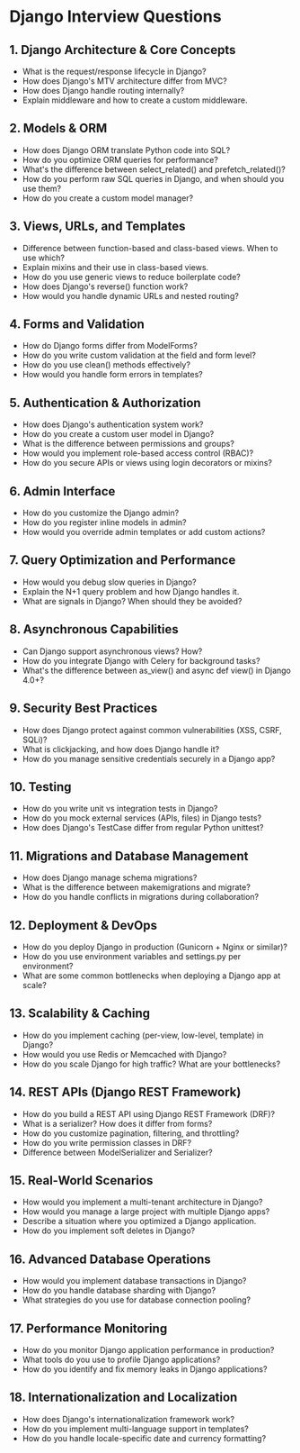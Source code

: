 # Django Interview Questions

## 1. Django Architecture & Core Concepts

- What is the request/response lifecycle in Django?
- How does Django's MTV architecture differ from MVC?
- How does Django handle routing internally?
- Explain middleware and how to create a custom middleware.

## 2. Models & ORM

- How does Django ORM translate Python code into SQL?
- How do you optimize ORM queries for performance?
- What's the difference between select_related() and prefetch_related()?
- How do you perform raw SQL queries in Django, and when should you use them?
- How do you create a custom model manager?

## 3. Views, URLs, and Templates

- Difference between function-based and class-based views. When to use which?
- Explain mixins and their use in class-based views.
- How do you use generic views to reduce boilerplate code?
- How does Django's reverse() function work?
- How would you handle dynamic URLs and nested routing?

## 4. Forms and Validation

- How do Django forms differ from ModelForms?
- How do you write custom validation at the field and form level?
- How do you use clean() methods effectively?
- How would you handle form errors in templates?

## 5. Authentication & Authorization

- How does Django's authentication system work?
- How do you create a custom user model in Django?
- What is the difference between permissions and groups?
- How would you implement role-based access control (RBAC)?
- How do you secure APIs or views using login decorators or mixins?

## 6. Admin Interface

- How do you customize the Django admin?
- How do you register inline models in admin?
- How would you override admin templates or add custom actions?

## 7. Query Optimization and Performance

- How would you debug slow queries in Django?
- Explain the N+1 query problem and how Django handles it.
- What are signals in Django? When should they be avoided?

## 8. Asynchronous Capabilities

- Can Django support asynchronous views? How?
- How do you integrate Django with Celery for background tasks?
- What's the difference between as_view() and async def view() in Django 4.0+?

## 9. Security Best Practices

- How does Django protect against common vulnerabilities (XSS, CSRF, SQLi)?
- What is clickjacking, and how does Django handle it?
- How do you manage sensitive credentials securely in a Django app?

## 10. Testing

- How do you write unit vs integration tests in Django?
- How do you mock external services (APIs, files) in Django tests?
- How does Django's TestCase differ from regular Python unittest?

## 11. Migrations and Database Management

- How does Django manage schema migrations?
- What is the difference between makemigrations and migrate?
- How do you handle conflicts in migrations during collaboration?

## 12. Deployment & DevOps

- How do you deploy Django in production (Gunicorn + Nginx or similar)?
- How do you use environment variables and settings.py per environment?
- What are some common bottlenecks when deploying a Django app at scale?

## 13. Scalability & Caching

- How do you implement caching (per-view, low-level, template) in Django?
- How would you use Redis or Memcached with Django?
- How do you scale Django for high traffic? What are your bottlenecks?

## 14. REST APIs (Django REST Framework)

- How do you build a REST API using Django REST Framework (DRF)?
- What is a serializer? How does it differ from forms?
- How do you customize pagination, filtering, and throttling?
- How do you write permission classes in DRF?
- Difference between ModelSerializer and Serializer?

## 15. Real-World Scenarios

- How would you implement a multi-tenant architecture in Django?
- How would you manage a large project with multiple Django apps?
- Describe a situation where you optimized a Django application.
- How do you implement soft deletes in Django?

## 16. Advanced Database Operations

- How would you implement database transactions in Django?
- How do you handle database sharding with Django?
- What strategies do you use for database connection pooling?

## 17. Performance Monitoring

- How do you monitor Django application performance in production?
- What tools do you use to profile Django applications?
- How do you identify and fix memory leaks in Django applications?

## 18. Internationalization and Localization

- How does Django's internationalization framework work?
- How do you implement multi-language support in templates?
- How do you handle locale-specific date and currency formatting?